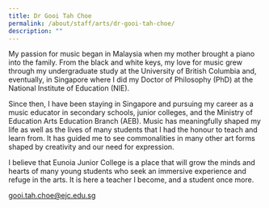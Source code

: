 ```yaml
---
title: Dr Gooi Tah Choe
permalink: /about/staff/arts/dr-gooi-tah-choe/
description: ""
---
```



My passion for music began in Malaysia when my mother brought a piano into the family. From the black and white keys, my love for music grew through my undergraduate study at the University of British Columbia and, eventually, in Singapore where I did my Doctor of Philosophy (PhD) at the National Institute of Education (NIE).

Since then, I have been staying in Singapore and pursuing my career as a music educator in secondary schools, junior colleges, and the Ministry of Education Arts Education Branch (AEB). Music has meaningfully shaped my life as well as the lives of many students that I had the honour to teach and learn from. It has guided me to see commonalities in many other art forms shaped by creativity and our need for expression.

I believe that Eunoia Junior College is a place that will grow the minds and hearts of many young students who seek an immersive experience and refuge in the arts. It is here a teacher I become, and a student once more.

[gooi.tah.choe@ejc.edu.sg](mailto:gooi.tah.choe@ejc.edu.sg)